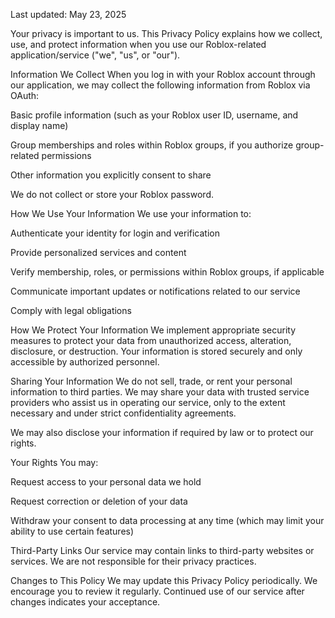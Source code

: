 Last updated: May 23, 2025

Your privacy is important to us. This Privacy Policy explains how we collect, use, and protect information when you use our Roblox-related application/service ("we", "us", or "our").

Information We Collect
When you log in with your Roblox account through our application, we may collect the following information from Roblox via OAuth:

Basic profile information (such as your Roblox user ID, username, and display name)

Group memberships and roles within Roblox groups, if you authorize group-related permissions

Other information you explicitly consent to share

We do not collect or store your Roblox password.

How We Use Your Information
We use your information to:

Authenticate your identity for login and verification

Provide personalized services and content

Verify membership, roles, or permissions within Roblox groups, if applicable

Communicate important updates or notifications related to our service

Comply with legal obligations

How We Protect Your Information
We implement appropriate security measures to protect your data from unauthorized access, alteration, disclosure, or destruction. Your information is stored securely and only accessible by authorized personnel.

Sharing Your Information
We do not sell, trade, or rent your personal information to third parties. We may share your data with trusted service providers who assist us in operating our service, only to the extent necessary and under strict confidentiality agreements.

We may also disclose your information if required by law or to protect our rights.

Your Rights
You may:

Request access to your personal data we hold

Request correction or deletion of your data

Withdraw your consent to data processing at any time (which may limit your ability to use certain features)

Third-Party Links
Our service may contain links to third-party websites or services. We are not responsible for their privacy practices.

Changes to This Policy
We may update this Privacy Policy periodically. We encourage you to review it regularly. Continued use of our service after changes indicates your acceptance.
